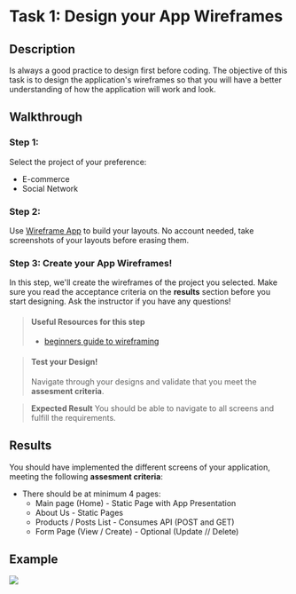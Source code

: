 # Task 1: Design your App Wireframes

## Description

Is always a good practice to design first before coding. The objective of this task is to design the application's wireframes so that you will have a better understanding of how the application will work and look.

## Walkthrough

### Step 1: 

Select the project of your preference:
* E-commerce
* Social Network

### Step 2: 

Use <a href="https://wireframe.cc/" target="_blank">Wireframe App</a> to build your layouts. No account needed, take screenshots of your layouts before erasing them.

### Step 3: Create your App Wireframes!

In this step, we'll create the wireframes of the project you selected. Make sure you read the acceptance criteria on the **results** section before
you start designing. Ask the instructor if you have any questions!

> #### Useful Resources for this step
> - <a href="https://webdesign.tutsplus.com/articles/a-beginners-guide-to-wireframing--webdesign-7399" target="_blank">beginners guide to wireframing</a>


> #### Test your Design!
> Navigate through your designs and validate that you meet the **assesment criteria**. 

> **Expected Result**
> You should be able to navigate to all screens and fulfill the requirements.


## Results

You should have implemented the different screens of your application, meeting the following **assesment criteria**:

* There should be at minimum 4 pages: 
  * Main page (Home)  - Static Page with App Presentation
  * About Us - Static Pages
  * Products / Posts List - Consumes API (POST and GET)
  * Form Page (View / Create) - Optional (Update // Delete)

## Example

![](https://github.com/generation-org/jwd-final-project/blob/main/task-1/images/wireframes.png)
